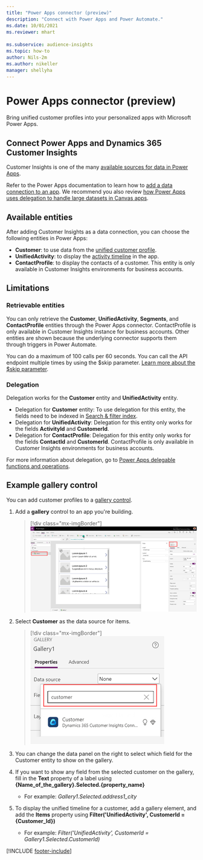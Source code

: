 ```yaml
---
title: "Power Apps connector (preview)"
description: "Connect with Power Apps and Power Automate."
ms.date: 10/01/2021
ms.reviewer: mhart

ms.subservice: audience-insights
ms.topic: how-to
author: Nils-2m
ms.author: nikeller
manager: shellyha
---
```


# Power Apps connector (preview)

Bring unified customer profiles into your personalized apps with Microsoft Power Apps.

## Connect Power Apps and Dynamics 365 Customer Insights

Customer Insights is one of the many [available sources for data in Power Apps](/powerapps/maker/canvas-apps/working-with-data-sources).

Refer to the Power Apps documentation to learn how to [add a data connection to an app](/powerapps/maker/canvas-apps/add-data-connection). We recommend you also review [how Power Apps uses delegation to handle large datasets in Canvas apps](/powerapps/maker/canvas-apps/delegation-overview).

## Available entities

After adding Customer Insights as a data connection, you can choose the following entities in Power Apps:

- **Customer**: to use data from the [unified customer profile](customer-profiles.md).
- **UnifiedActivity**: to display the [activity timeline](activities.md) in the app.
- **ContactProfile**: to display the contacts of a customer. This entity is only available in Customer Insights environments for business accounts.

## Limitations

### Retrievable entities

You can only retrieve the **Customer**, **UnifiedActivity**, **Segments**, and **ContactProfile** entities through the Power Apps connector. ContactProfile is only available in Customer Insights instance for business accounts. Other entities are shown because the underlying connector supports them through triggers in Power Automate.

You can do a maximum of 100 calls per 60 seconds. You can call the API endpoint multiple times by using the $skip parameter. [Learn more about the $skip parameter](/connectors/customerinsights/#get-items-from-an-entity).

### Delegation

Delegation works for the **Customer** entity and **UnifiedActivity** entity. 

- Delegation for **Customer** entity: To use delegation for this entity, the fields need to be indexed in [Search & filter index](search-filter-index.md).  
- Delegation for **UnifiedActivity**: Delegation for this entity only works for the fields **ActivityId** and **CustomerId**.  
- Delegation for **ContactProfile**: Delegation for this entity only works for the fields **ContactId** and **CustomerId**. ContactProfile is only available in Customer Insights environments for business accounts.

For more information about delegation, go to [Power Apps delegable functions and operations](/powerapps/maker/canvas-apps/delegation-overview). 

## Example gallery control

You can add customer profiles to a [gallery control](/powerapps/maker/canvas-apps/add-gallery).

1. Add a **gallery** control to an app you're building.

    > [!div class="mx-imgBorder"]
    > ![Add a gallery element.](media/connector-powerapps9.png "Add a gallery element.")

2. Select **Customer** as the data source for items.

    > [!div class="mx-imgBorder"]
    > ![Select a data source.](media/choose-datasource-powerapps.png "Select a data source.")

3. You can change the data panel on the right to select which field for the Customer entity to show on the gallery.

4. If you want to show any field from the selected customer on the gallery, fill in the **Text** property of a label using **{Name_of_the_gallery}.Selected.{property_name}**  
    - For example: _Gallery1.Selected.address1_city_

5. To display the unified timeline for a customer, add a gallery element, and add the **Items** property using **Filter('UnifiedActivity', CustomerId = {Customer_Id})**  
    - For example: _Filter('UnifiedActivity', CustomerId = Gallery1.Selected.CustomerId)_


[!INCLUDE [footer-include](includes/footer-banner.md)]

